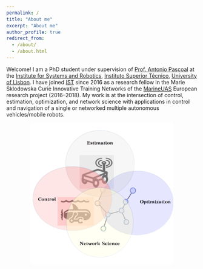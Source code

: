 ```yaml
---
permalink: /
title: "About me"
excerpt: "About me"
author_profile: true
redirect_from: 
  - /about/
  - /about.html
---
```


Welcome! I am a PhD student under supervision of [Prof. Antonio Pascoal](https://welcome.isr.tecnico.ulisboa.pt/author/antoniomanueldossantos/) at the [Institute for Systems and Robotics](https://welcome.isr.tecnico.ulisboa.pt/), [Instituto Superior Técnico](https://tecnico.ulisboa.pt/en/), [University of Lisbon](https://www.ulisboa.pt/en). I have joined [IST](https://tecnico.ulisboa.pt/en/) since 2016 as a research fellow in the Marie Sklodowska Curie Innovative Training Networks of the [MarineUAS](http://www.marineuas.eu/) European research project (2016–2018). My work is at the intersection of control, estimation, optimization, and network science with applications in control and navigation of a single or networked multiple autonomous vehicles/mobile robots. 

<img src="/images/researcharea.png" width="75%" style="display: block; margin: auto;" />

